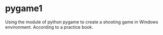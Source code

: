 # pygame1
Using the module of python pygame to create  a shooting game in Windows environment. According to a practice book.
